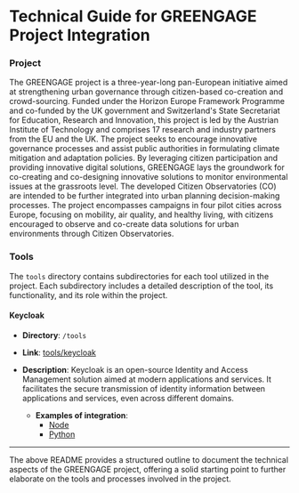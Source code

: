 # Technical Guide for GREENGAGE Project Integration

### Project

The GREENGAGE project is a three-year-long pan-European initiative aimed at strengthening urban governance through citizen-based co-creation and crowd-sourcing. Funded under the Horizon Europe Framework Programme and co-funded by the UK government and Switzerland's State Secretariat for Education, Research and Innovation, this project is led by the Austrian Institute of Technology and comprises 17 research and industry partners from the EU and the UK. The project seeks to encourage innovative governance processes and assist public authorities in formulating climate mitigation and adaptation policies. By leveraging citizen participation and providing innovative digital solutions, GREENGAGE lays the groundwork for co-creating and co-designing innovative solutions to monitor environmental issues at the grassroots level. The developed Citizen Observatories (CO) are intended to be further integrated into urban planning decision-making processes. The project encompasses campaigns in four pilot cities across Europe, focusing on mobility, air quality, and healthy living, with citizens encouraged to observe and co-create data solutions for urban environments through Citizen Observatories.

### Tools

The `tools` directory contains subdirectories for each tool utilized in the project. Each subdirectory includes a detailed description of the tool, its functionality, and its role within the project.

#### Keycloak

- **Directory**: `/tools`
- **Link**: [tools/keycloak](tools/keycloak)
- **Description**: Keycloak is an open-source Identity and Access Management solution aimed at modern applications and services. It facilitates the secure transmission of identity information between applications and services, even across different domains.

  - **Examples of integration**:
    - [Node](/tools/keycloak/examples#node)
    - [Python](/tools/keycloak/examples#python)

---

The above README provides a structured outline to document the technical aspects of the GREENGAGE project, offering a solid starting point to further elaborate on the tools and processes involved in the project.
